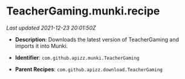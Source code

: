 # TeacherGaming.munki.recipe

_Last updated 2021-12-23 20:01:50Z_

- **Description**: Downloads the latest version of TeacherGaming and imports it into Munki.

- **Identifier**: `com.github.apizz.munki.TeacherGaming`

- **Parent Recipes**: `com.github.apizz.download.TeacherGaming`
